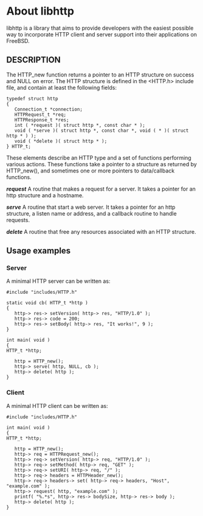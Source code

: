 # About libhttp

libhttp is a library that aims to provide developers with the easiest possible way to incorporate HTTP client and server support into their applications on FreeBSD.

## DESCRIPTION

The HTTP_new function returns a pointer to an HTTP structure on success and NULL on error. The HTTP structure is defined in the <HTTP.h> include file, and contain at least the following fields:

```
typedef struct http
{
   Connection_t *connection;
   HTTPRequest_t *req;
   HTTPResponse_t *res;
   int ( *request )( struct http *, const char * );
   void ( *serve )( struct http *, const char *, void ( * )( struct http * ) );
   void ( *delete )( struct http * );
} HTTP_t;
```

These elements describe an HTTP type and a set of functions performing various actions. These functions take a pointer to a structure as returned by HTTP_new(), and sometimes one or more pointers to data/callback functions.

___request___ A routine that makes a request for a server. It takes a pointer for an http structure and a hostname.

___serve___ A routine that start a web server. It takes a pointer for an http structure, a listen name or address, and a callback routine to handle requests.

___delete___ A routine that free any resources associated with an HTTP structure.

## Usage examples

### Server
A minimal HTTP server can be written as:
```
#include "includes/HTTP.h"

static void cb( HTTP_t *http )
{
   http-> res-> setVersion( http-> res, "HTTP/1.0" );
   http-> res-> code = 200;
   http-> res-> setBody( http-> res, "It works!", 9 );
}

int main( void )
{
HTTP_t *http;

   http = HTTP_new();
   http-> serve( http, NULL, cb );
   http-> delete( http );
}
```

### Client
A minimal HTTP client can be written as:
```
#include "includes/HTTP.h"

int main( void )
{
HTTP_t *http;

   http = HTTP_new();
   http-> req = HTTPRequest_new();
   http-> req-> setVersion( http-> req, "HTTP/1.0" );
   http-> req-> setMethod( http-> req, "GET" );
   http-> req-> setURI( http-> req, "/" );
   http-> req-> headers = HTTPHeader_new();
   http-> req-> headers-> set( http-> req-> headers, "Host", "example.com" );
   http-> request( http, "example.com" );
   printf( "%.*s", http-> res-> bodySize, http-> res-> body );
   http-> delete( http );
}
```
